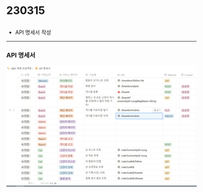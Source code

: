# 230315

##
- API 명세서 작성
---

### API 명세서
![API_명세서](./picture/230315_API_%EB%AA%85%EC%84%B8%EC%84%9C.png)